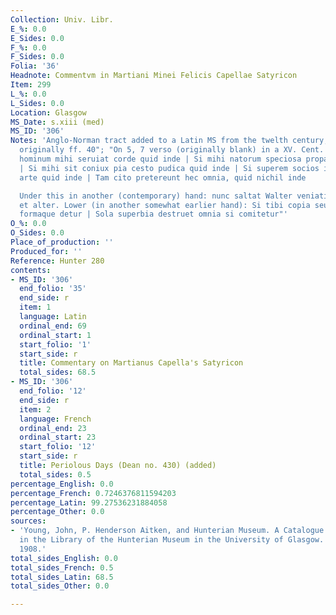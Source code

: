 ```yaml
---
Collection: Univ. Libr.
E_%: 0.0
E_Sides: 0.0
F_%: 0.0
F_Sides: 0.0
Folia: '36'
Headnote: Commentvm in Martiani Minei Felicis Capellae Satyricon
Item: 299
L_%: 0.0
L_Sides: 0.0
Location: Glasgow
MS_Date: s.xiii (med)
MS_ID: '306'
Notes: 'Anglo-Norman tract added to a Latin MS from the twelth century; "probably
  originally ff. 40"; "On 5, 7 verso (originally blank) in a XV. Cent. hand: Si simplex
  hominum mihi seruiat corde quid inde | Si mihi natorum speciosa propago quid inde
  | Si mihi sit coniux pia cesto pudica quid inde | Si superem socios in qualibet
  arte quid inde | Tam cito pretereunt hec omnia, quid nichil inde

  Under this in another (contemporary) hand: nunc saltat Walter veniatis vos unus
  et alter. Lower (in another somewhat earlier hand): Si tibi copia seu sapiencia
  formaque detur | Sola superbia destruet omnia si comitetur"'
O_%: 0.0
O_Sides: 0.0
Place_of_production: ''
Produced_for: ''
Reference: Hunter 280
contents:
- MS_ID: '306'
  end_folio: '35'
  end_side: r
  item: 1
  language: Latin
  ordinal_end: 69
  ordinal_start: 1
  start_folio: '1'
  start_side: r
  title: Commentary on Martianus Capella's Satyricon
  total_sides: 68.5
- MS_ID: '306'
  end_folio: '12'
  end_side: r
  item: 2
  language: French
  ordinal_end: 23
  ordinal_start: 23
  start_folio: '12'
  start_side: r
  title: Periolous Days (Dean no. 430) (added)
  total_sides: 0.5
percentage_English: 0.0
percentage_French: 0.7246376811594203
percentage_Latin: 99.27536231884058
percentage_Other: 0.0
sources:
- 'Young, John, P. Henderson Aitken, and Hunterian Museum. A Catalogue of the Manuscripts
  in the Library of the Hunterian Museum in the University of Glasgow. Glasgow: Maclehose,
  1908.'
total_sides_English: 0.0
total_sides_French: 0.5
total_sides_Latin: 68.5
total_sides_Other: 0.0

---
```

